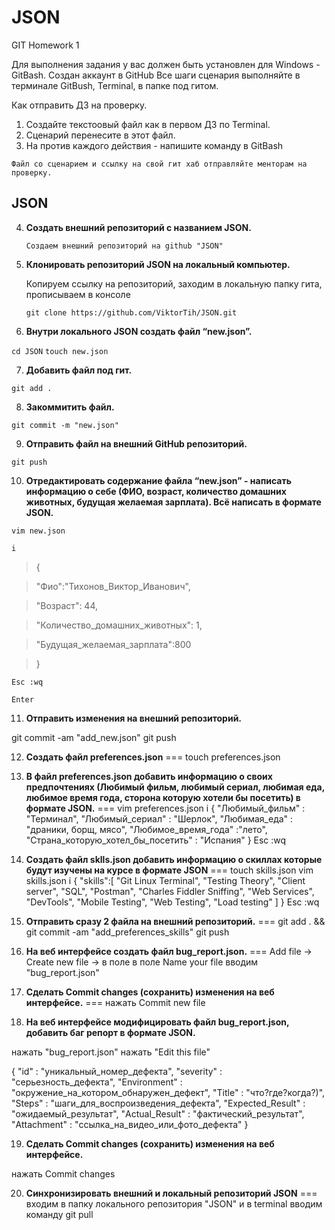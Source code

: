 # JSON
GIT Homework 1

Для выполнения задания у вас должен быть установлен для Windows - GitBash.
Создан аккаунт в GitHub
Все шаги сценария выполняйте в терминале GitBush, Terminal, в папке под гитом.

Как отправить ДЗ на проверку.
 1. Создайте текстоовый файл как в первом ДЗ по Terminal.
 2. Сценарий перенесите в этот файл.
 3. На против каждого действия - напишите команду в GitBash

`Файл со сценарием и ссылку на свой гит хаб отправляйте менторам на проверку.`

## JSON

 4. **Создать внешний репозиторий c названием JSON.**

      `Создаем внешний репозиторий на github "JSON"`

 5. **Клонировать репозиторий JSON на локальный компьютер.**
 
     Копируем ссылку на репозиторий, заходим в локальную папку гита, прописываем в консоле

      `git clone https://github.com/ViktorTih/JSON.git`

 6. **Внутри локального JSON создать файл “new.json”.**
   
`cd JSON`
`touch new.json`

 7. **Добавить файл под гит.**

`git add .`

 8. **Закоммитить файл.**

`git commit -m "new.json"`

 9. **Отправить файл на внешний GitHub репозиторий.**

`git push`

 10. **Отредактировать содержание файла “new.json” - написать информацию о себе (ФИО, возраст, количество домашних животных, будущая желаемая зарплата). Всё написать в формате JSON.**

`vim new.json`

`i`
 >{

  >"Фио":"Тихонов_Виктор_Иванович",

  >"Возраст": 44,

  >"Количество_домашних_животных": 1,

  >"Будущая_желаемая_зарплата":800

 >}

`Esc :wq`

`Enter`

 11. **Отправить изменения на внешний репозиторий.**
  
 git commit -am "add_new.json"
 git push

 12. **Создать файл preferences.json**
  === touch preferences.json
 13. **В файл preferences.json добавить информацию о своих предпочтениях (Любимый фильм, любимый сериал, любимая еда, любимое время года, сторона которую хотели бы посетить) в формате JSON.**
 === 
vim preferences.json
 i
 {
        "Любимый_фильм" : "Терминал",
        "Любимый_сериал" : "Шерлок",
        "Любимая_еда" : "драники, борщ, мясо",
        "Любимое_время_года" :"лето",
        "Страна_которую_хотел_бы_посетить" : "Испания"
 }
Esc :wq

14. **Создать файл sklls.json добавить информацию о скиллах которые будут изучены на курсе в формате JSON**
 ===
touch skills.json
vim skills.json
 i
 {
  "skills":[
  "Git Linux Terminal",
  "Testing Theory", 
  "Client server", 
  "SQL", 
  "Postman", 
  "Charles Fiddler Sniffing", 
  "Web Services",     
  "DevTools", 
  "Mobile Testing", 
  "Web Testing", 
  "Load testing"
  ]
}
Esc :wq
 15. **Отправить сразу 2 файла на внешний репозиторий.**
  ===
git add . && git commit -am "add_preferences_skills"
git push


 16. **На веб интерфейсе создать файл bug_report.json.**
  === 
 Add file -> Create new file -> в поле в поле Name your file вводим "bug_report.json"

 17. **Сделать Commit changes (сохранить) изменения на веб интерфейсе.**
  === нажать Commit new file

 18. **На веб интерфейсе модифицировать файл bug_report.json, добавить баг репорт в формате JSON.**

нажать "bug_report.json" 
нажать "Edit this file"

{
   "id" : "уникальный_номер_дефекта", 
   "severity" : "серьезность_дефекта",
   "Environment" : "окружение_на_котором_обнаружен_дефект",
   "Title" : "что?где?когда?)",
   "Steps" : "шаги_для_воспроизведения_дефекта",
   "Expected_Result" : "ожидаемый_результат",
   "Actual_Result" : "фактический_результат",
   "Attachment" : "ссылка_на_видео_или_фото_дефекта"
}

 19. **Сделать Commit changes (сохранить) изменения на веб интерфейсе.**
 
   нажать Commit changes

 20. **Синхронизировать внешний и локальный репозиторий JSON**
 === 
входим в папку локального репозитория "JSON"  и в terminal вводим команду git pull 
